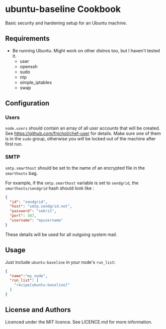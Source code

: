 # ubuntu-baseline Cookbook

Basic security and hardening setup for an Ubuntu machine.

## Requirements

* Be running Ubuntu. Might work on other distros too, but I haven't
  tested it.
  * user
  * openssh
  * sudo
  * ntp
  * simple_iptables
  * swap

## Configuration

### Users

`node.users` should contain an array of all user accounts that will be
created. See https://github.com/fnichol/chef-user for details. Make sure
one of them is in the `sudo` group, otherwise you *will* be locked out
of the machine after first run.

### SMTP

`smtp.smarthost` should be set to the name of an encrypted file in
the `smarthosts` bag.

For example, if the `smtp.smarthost` variable is set to `sendgrid`, the
`smarthosts/sendgrid` hash should look like :

```json
{
  "id": "sendgrid",
  "host": "smtp.sendgrid.net",
  "password": "sekrit",
  "port": 587,
  "username": "myusername"
}
```

These details will be used for all outgoing system mail.

## Usage

Just include `ubuntu-baseline` in your node's `run_list`:

```json
{
  "name":"my_node",
  "run_list": [
    "recipe[ubuntu-baseline]"
  ]
}
```

## License and Authors

Licenced under the MIT licence. See LICENCE.md for more information.
